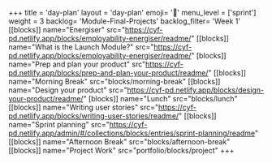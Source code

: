 +++
title = 'day-plan'
layout = 'day-plan'
emoji= '📝'
menu_level = ['sprint']
weight = 3
backlog= 'Module-Final-Projects'
backlog_filter= 'Week 1'
[[blocks]]
name="Energiser"
src="https://cyf-pd.netlify.app/blocks/employability-energiser/readme/"
[[blocks]]
name="What is the Launch Module?"
src="https://cyf-pd.netlify.app/blocks/employability-energiser/readme/"
[blocks]]
name="Prep and plan your product"
src"https://cyf-pd.netlify.app/blocks/prep-and-plan-your-product/readme/"
[[blocks]]
name="Morning Break"
src="blocks/morning-break"
[[blocks]]
name="Design your product"
src="https://cyf-pd.netlify.app/blocks/design-your-product/readme/"
[blocks]]
name="Lunch"
src="blocks/lunch"
[[blocks]]
name="Writing user stories"
src="https://cyf-pd.netlify.app/blocks/writing-user-stories/readme/"
[[blocks]]
name="Sprint planning"
src="https://cyf-pd.netlify.app/admin/#/collections/blocks/entries/sprint-planning/readme"
[[blocks]]
name="Afternoon Break"
src="blocks/afternoon-break"
[[blocks]]
name="Project Work"
src="portfolio/blocks/project"
+++


